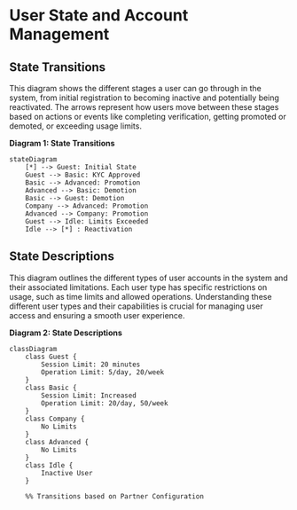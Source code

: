 # User State and Account Management

## State Transitions

This diagram shows the different stages a user can go through in the system, from initial registration to becoming inactive and potentially being reactivated. The arrows represent how users move between these stages based on actions or events like completing verification, getting promoted or demoted, or exceeding usage limits.

**Diagram 1: State Transitions**

```mermaid
stateDiagram
    [*] --> Guest: Initial State
    Guest --> Basic: KYC Approved
    Basic --> Advanced: Promotion
    Advanced --> Basic: Demotion
    Basic --> Guest: Demotion
    Company --> Advanced: Promotion
    Advanced --> Company: Promotion
    Guest --> Idle: Limits Exceeded
    Idle --> [*] : Reactivation
```

## State Descriptions

This diagram outlines the different types of user accounts in the system and their associated limitations. Each user type has specific restrictions on usage, such as time limits and allowed operations. Understanding these different user types and their capabilities is crucial for managing user access and ensuring a smooth user experience.

**Diagram 2: State Descriptions**

```mermaid
classDiagram
    class Guest {
        Session Limit: 20 minutes
        Operation Limit: 5/day, 20/week
    }
    class Basic {
        Session Limit: Increased
        Operation Limit: 20/day, 50/week
    }
    class Company {
        No Limits
    }
    class Advanced {
        No Limits
    }
    class Idle {
        Inactive User
    }

    %% Transitions based on Partner Configuration
```